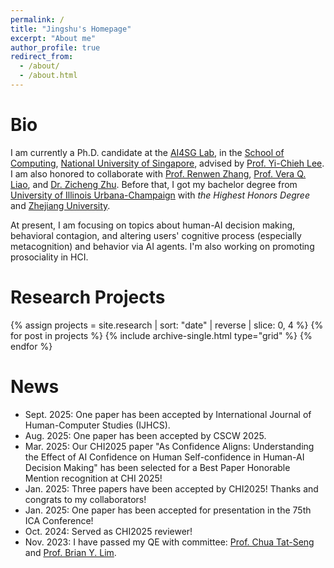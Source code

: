 ```yaml
---
permalink: /
title: "Jingshu's Homepage"
excerpt: "About me"
author_profile: true
redirect_from: 
  - /about/
  - /about.html
---
```


Bio
=====

I am currently a Ph.D. candidate at the [AI4SG Lab](https://www.ai4sg.org/about), in the [School of Computing](https://www.comp.nus.edu.sg/), [National University of Singapore](https://www.nus.edu.sg/), advised by [Prof. Yi-Chieh Lee](https://www.yclee.net/). I am also honored to collaborate with [Prof. Renwen Zhang](https://renwenzhang.com/), [Prof. Vera Q. Liao](https://qveraliao.com/), and [Dr. Zicheng Zhu](https://www.zicheng-zhu.com/). Before that, I got my bachelor degree from [University of Illinois Urbana-Champaign](https://illinois.edu/) with *the Highest Honors Degree* and [Zhejiang University](https://www.zju.edu.cn/).

At present, I am focusing on topics about human-AI decision making, behavioral contagion, and altering users' cognitive process (especially metacognition) and behavior via AI agents. I'm also working on promoting prosociality in HCI.

Research Projects
=====

<!-- 自动抓取 _research/ 中最新的 4 个项目。需要每个项目 front matter 里有 title/excerpt，
     （可选）header.teaser 来显示缩略图。 -->
<div class="entries-grid">
  {% assign projects = site.research | sort: "date" | reverse | slice: 0, 4 %}
  {% for post in projects %}
    {% include archive-single.html type="grid" %}
  {% endfor %}
</div>

News
=====
* Sept. 2025: One paper has been accepted by International Journal of Human-Computer Studies (IJHCS).
* Aug. 2025: One paper has been accepted by CSCW 2025.
* Mar. 2025: Our CHI2025 paper "As Confidence Aligns: Understanding the Effect of AI Confidence on Human Self-confidence in Human-AI Decision Making" has been selected for a Best Paper Honorable Mention recognition at CHI 2025!
* Jan. 2025: Three papers have been accepted by CHI2025! Thanks and congrats to my collaborators!
* Jan. 2025: One paper has been accepted for presentation in the 75th ICA Conference!
* Oct. 2024: Served as CHI2025 reviewer!
* Nov. 2023: I have passed my QE with committee: [Prof. Chua Tat-Seng​](https://www.chuatatseng.com/) and [Prof. Brian Y. Lim](https://www.brianlim.net/).

<!-- For more info about me, here is my [CV](http://jasonleejsl.github.io/files/CV_Jingshu_Li.pdf). -->
